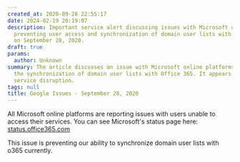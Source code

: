 ```yaml
---
created_at: 2020-09-28 22:55:17
date: 2024-02-19 20:19:07
description: Important service alert discussing issues with Microsoft online platforms
  preventing user access and synchronization of domain user lists with Office 365
  on September 28, 2020.
draft: true
params:
  author: Unknown
summary: The article discusses an issue with Microsoft online platforms preventing
  the synchronization of domain user lists with Office 365. It appears to be a temporary
  service disruption.
tags: null
title: Google Issues - September 28, 2020
---
```



All Microsoft online platforms are reporting issues with users unable to
access their services. You can see Microsoft's status page here:
[status.office365.com](status.office365.com)

This issue is preventing our ability to synchronize domain user lists with
o365 currently.

